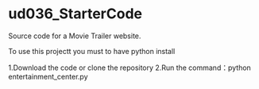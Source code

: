 # ud036_StarterCode
Source code for a Movie Trailer website.

To use this projectt you must to have python install

1.Download the code or clone the repository
2.Run the command：python entertainment_center.py


